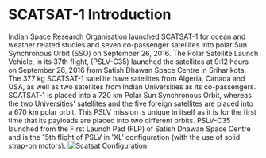 # SCATSAT-1 Introduction
Indian Space Research Organisation launched SCATSAT-1 for ocean and weather related studies and seven co-passenger satellites into polar Sun Synchronous Orbit (SSO) on September 26, 2016. The Polar Satellite Launch Vehicle, in its 37th flight, (PSLV-C35) launched the satellites at 9:12 hours on September 26, 2016 from Satish Dhawan Space Centre in Sriharikota. The 377 kg SCATSAT-1 satellite have satellites from Algeria, Canada and USA, as well as two satellites from Indian Universities as its co-passengers. SCATSAT-1 is placed into a 720 km Polar Sun Synchronous Orbit, whereas the two Universities' satellites and the five foreign satellites are placed into a 670 km polar orbit. This PSLV mission is unique in itself as it is for the first time that its payloads are placed into two different orbits. PSLV-C35 launched from the First Launch Pad (FLP) of Satish Dhawan Space Centre and is the 15th flight of PSLV in 'XL' configuration (with the use of solid strap-on motors).
![Scatsat Configuration](https://mosdac.gov.in/images//scatsat_intro.jpeg)